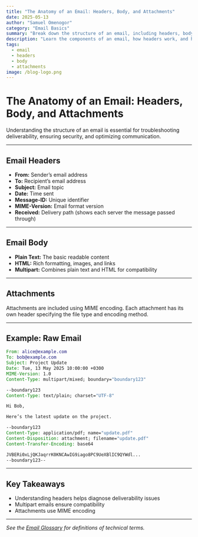 ```yaml
---
title: "The Anatomy of an Email: Headers, Body, and Attachments"
date: 2025-05-13
author: "Samuel Omenogor"
category: "Email Basics"
summary: "Break down the structure of an email, including headers, body, and attachments, to understand how messages are constructed and delivered."
description: "Learn the components of an email, how headers work, and how attachments are encoded and transmitted."
tags:
  - email
  - headers
  - body
  - attachments
image: /blog-logo.png
---
```


# The Anatomy of an Email: Headers, Body, and Attachments

Understanding the structure of an email is essential for troubleshooting deliverability, ensuring security, and optimizing communication.

---

## Email Headers
- **From:** Sender’s email address
- **To:** Recipient’s email address
- **Subject:** Email topic
- **Date:** Time sent
- **Message-ID:** Unique identifier
- **MIME-Version:** Email format version
- **Received:** Delivery path (shows each server the message passed through)

---

## Email Body
- **Plain Text:** The basic readable content
- **HTML:** Rich formatting, images, and links
- **Multipart:** Combines plain text and HTML for compatibility

---

## Attachments
Attachments are included using MIME encoding. Each attachment has its own header specifying the file type and encoding method.

---

## Example: Raw Email
```eml
From: alice@example.com
To: bob@example.com
Subject: Project Update
Date: Tue, 13 May 2025 10:00:00 +0300
MIME-Version: 1.0
Content-Type: multipart/mixed; boundary="boundary123"

--boundary123
Content-Type: text/plain; charset="UTF-8"

Hi Bob,

Here’s the latest update on the project.

--boundary123
Content-Type: application/pdf; name="update.pdf"
Content-Disposition: attachment; filename="update.pdf"
Content-Transfer-Encoding: base64

JVBERi0xLjQKJaqrrK0KNCAwIG9iago8PC9UeXBlIC9QYWdl...
--boundary123--
```

---

## Key Takeaways
- Understanding headers helps diagnose deliverability issues
- Multipart emails ensure compatibility
- Attachments use MIME encoding

---

*See the [Email Glossary](../glossary.md) for definitions of technical terms.*
